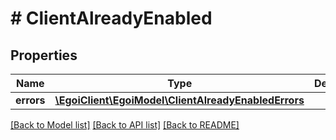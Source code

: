 # # ClientAlreadyEnabled

## Properties

Name | Type | Description | Notes
------------ | ------------- | ------------- | -------------
**errors** | [**\EgoiClient\EgoiModel\ClientAlreadyEnabledErrors**](ClientAlreadyEnabledErrors.md) |  | [optional]

[[Back to Model list]](../../README.md#models) [[Back to API list]](../../README.md#endpoints) [[Back to README]](../../README.md)
